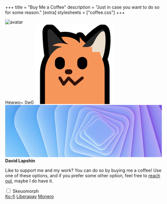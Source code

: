 +++
title = "Buy Me a Coffee"
description = "Just in case you want to do so for some reason."
[extra]
stylesheets = ["coffee.css"]
+++

<div id="coffee-container">
	<div id="avatar-container">
		<img id="avatar" class="no-hover" alt="avatar" src="/assets/avatar.svg" />
	</div>
	<div id="coffee-banner-container">
		<span id="blobfox-message" class="drop-shadow">Hewwo~ 0w0</span>
		<img id="blobfox" class="transparent no-hover drop-shadow" alt="blobfox" src="neofox-stretch-down.png" />
		<img id="coffee-banner" class="no-hover" alt="banner" src="banner.webp" />
	</div>
	<strong id="title">David Lapshin</strong>
	<p id="message">Like to support me and my work? You can do so by buying me a coffee! Use one of these options, and if you prefer some other option, feel free to <a href="https://daudix.one/find/#contacts">reach out</a>, maybe I do have it.</p>
	<input type="checkbox" id="skeuo-switch">
	<label for="skeuo-switch">Skeuomorph<i id="skeuo-info" class="icon" title="This silly mode warms my heart, but sometimes drives me crazy because I have to fix it every time I change the components it styles."></i></label>
	<div class="dialog-buttons" id="buttons">
		<a id="ko-fi" class="inline-button" href="https://ko-fi.com/daudix">Ko-fi</a>
		<a id="liberapay" class="inline-button" href="https://liberapay.com/daudix">Liberapay</a>
		<a id="monero" class="inline-button" href="monero.txt">Monero</a>
	</div>
</div>
